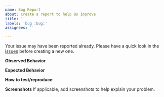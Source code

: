 ```yaml
---
name: Bug Report
about: Create a report to help us improve
title: ''
labels: 'bug :bug:'
assignees: ''

---
```


Your issue may have been reported already. Please have a quick look in the
[issues](https://github.com/hopeman15/copilot-converter/issues) before creating a new
one.

**Observed Behavior**

<!-- Add a description of what you observed -->

**Expected Behavior**

<!-- Add a description of the expected behavior -->

**How to test/reproduce**

<!-- Put clear instructions on how to test. -->

**Screenshots**
If applicable, add screenshots to help explain your problem.
